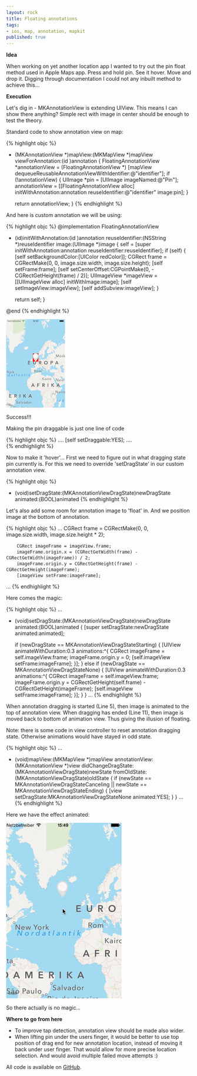 ```yaml
---
layout: rock
title: Floating annotations
tags:
- ios, map, annotation, mapkit
published: true
---
```


**Idea**

When working on yet another location app I wanted to try out the pin float method used
in Apple Maps app. Press and hold pin. See it hover. Move and drop it. Digging through
documentation I could not any inbuilt method to achieve this...

**Execution**

Let's dig in - MKAnnotationView is extending UIView. This means I can show there anything?
Simple rect with image in center should be enough to test the theory.

Standard code to show annotation view on map:

{% highlight objc %}
- (MKAnnotationView *)mapView:(MKMapView *)mapView 
            viewForAnnotation:(id <MKAnnotation>)annotation {
    FloatingAnnotationView *annotationView 
        = (FloatingAnnotationView *) [mapView dequeueReusableAnnotationViewWithIdentifier:@"identifier"];
    if (!annotationView) {
        UIImage *pin = [UIImage imageNamed:@"Pin"];
        annotationView = [[FloatingAnnotationView alloc] initWithAnnotation:annotation 
                                                           reuseIdentifier:@"identifier" 
                                                                     image:pin];
    }

    return annotationView;
}
{% endhighlight %}

And here is custom annotation we will be using:

{% highlight objc %}
@implementation FloatingAnnotationView

- (id)initWithAnnotation:(id <MKAnnotation>)annotation 
         reuseIdentifier:(NSString *)reuseIdentifier 
                   image:(UIImage *)image {
    self = [super initWithAnnotation:annotation reuseIdentifier:reuseIdentifier];
    if (self) {
        [self setBackgroundColor:[UIColor redColor]];
        CGRect frame = CGRectMake(0, 0, image.size.width, image.size.height);
        [self setFrame:frame];
        [self setCenterOffset:CGPointMake(0, -CGRectGetHeight(frame) / 2)];
        UIImageView *imageView = [[UIImageView alloc] initWithImage:image];
        [self setImageView:imageView];
        [self addSubview:imageView];
    }

    return self;
}

@end
{% endhighlight %}

![Custom pin on map](/images/lifter/Lifter-shot-001.png)

Success!!!

Making the pin draggable is just one line of code

{% highlight objc %}
....
        [self setDraggable:YES];
....        
{% endhighlight %}

Now to make it 'hover'... First we need to figure out in what dragging state pin currently
is. For this we need to override 'setDragState' in our custom annotation view.

{% highlight objc %}
- (void)setDragState:(MKAnnotationViewDragState)newDragState animated:(BOOL)animated
{% endhighlight %}

Let's also add some room for annotation image to 'float' in. And we position image at
the bottom of annotation.

{% highlight objc %}
...
        CGRect frame = CGRectMake(0, 0, image.size.width, image.size.height * 2);

        CGRect imageFrame = imageView.frame;
        imageFrame.origin.x = (CGRectGetWidth(frame) - CGRectGetWidth(imageFrame)) / 2;
        imageFrame.origin.y = CGRectGetHeight(frame) - CGRectGetHeight(imageFrame);
        [imageView setFrame:imageFrame];
...
{% endhighlight %}

Here comes the magic:

{% highlight objc %}
...
- (void)setDragState:(MKAnnotationViewDragState)newDragState animated:(BOOL)animated {
    [super setDragState:newDragState animated:animated];

    if (newDragState == MKAnnotationViewDragStateStarting) {
        [UIView animateWithDuration:0.3 animations:^{
            CGRect imageFrame = self.imageView.frame;
            imageFrame.origin.y = 0;
            [self.imageView setFrame:imageFrame];
        }];
    } else if (newDragState == MKAnnotationViewDragStateNone) {
        [UIView animateWithDuration:0.3 animations:^{
            CGRect imageFrame = self.imageView.frame;
            imageFrame.origin.y = CGRectGetHeight(self.frame) - CGRectGetHeight(imageFrame);
            [self.imageView setFrame:imageFrame];
        }];
    }
}
...
{% endhighlight %}

When annotation dragging is started (Line 5), then image is animated
to the top of annotation view. When dragging has ended (Line 11), then
image is moved back to bottom of animation view. Thus giving the illusion of floating.

Note: there is some code in view controller to reset annotation dragging state. Otherwise
animations would have stayed in odd state.

{% highlight objc %}
...
- (void)mapView:(MKMapView *)mapView annotationView:(MKAnnotationView *)view 
                                 didChangeDragState:(MKAnnotationViewDragState)newState 
                                       fromOldState:(MKAnnotationViewDragState)oldState {
    if (newState == MKAnnotationViewDragStateCanceling || newState == MKAnnotationViewDragStateEnding) {
        [view setDragState:MKAnnotationViewDragStateNone animated:YES];
    }
}
...
{% endhighlight %}

Here we have the effect animated:

![Animated pin on map](/images/lifter/Lifter.gif)

So there actually is no magic...


**Where to go from here**

* To improve tap detection, annotation view should be made also wider.
* When lifting pin under the users finger, it would be better to use top position of drag
end for new annotation location, instead of moving it back under user finger. That would
allow for more precise location selection. And would avoid multiple failed move attempts :)

All code is available on [GitHub][1].

[1]: https://github.com/jaanussiim/ios-demo-lifter